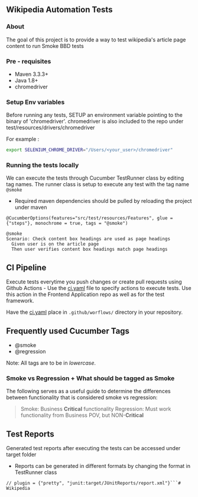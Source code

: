 ## Wikipedia Automation Tests

### About

The goal of this project is to provide a way to test wikipedia's article page content to run Smoke BBD tests

### Pre - requisites

  * Maven 3.3.3+
  * Java 1.8+
  * chromedriver

### Setup Env variables

Before running any tests, SETUP an environment variable pointing to the binary of 'chromedriver'.
chromedriver is also included to the repo under test/resources/drivers/chromedriver

For example :

```bash
export SELENIUM_CHROME_DRIVER="/Users/<your_user>/chromedriver"
```

### Running the tests locally

We can execute the tests through Cucumber TestRunner class by editing tag names.
The runner class is setup to execute any test with the tag name `@smoke`

* Required maven dependencies should be pulled by reloading the project under maven

```@CucumberOptions(features="src/test/resources/Features", glue = {"steps"}, monochrome = true, tags = "@smoke")```

```  
@smoke
Scenario: Check content box headings are used as page headings
  Given user is on the article page
  Then user verifies content box headings match page headings 
```

## CI Pipeline

Execute tests everytime you push changes or create pull requests using Github Actions - Use the [ci.yaml](ci.yaml) file to specify actions to execute tests. 
Use this action in the Frontend Application repo as well as for the test framework.

Have the [ci.yaml](ci.yaml) place in `.github/worflows/` directory in your repository.

## Frequently used Cucumber Tags

 * @smoke
 * @regression
 
Note: All tags are to be in _lowercase_. 

### Smoke vs Regression + What should be tagged as Smoke

The following serves as a useful guide to determine the differences between functionality that is
considered smoke vs regression:

> Smoke: Business **Critical** functionality
> Regression: Must work functionality from Business POV, but NON-**Critical**

## Test Reports

Generated test reports after executing the tests can be accessed under target folder

* Reports can be generated in different formats by changing the format in TestRunner class

```// plugin = {"pretty", "json:target/JSONReports/report.json"}
// plugin = {"pretty", "junit:target/JUnitReports/report.xml"}```# Wikipedia
